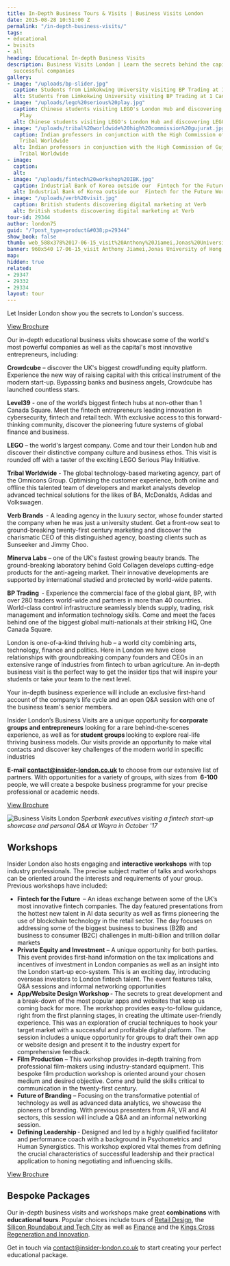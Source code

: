 ```yaml
---
title: In-Depth Business Tours & Visits | Business Visits London
date: 2015-08-28 10:51:00 Z
permalink: "/in-depth-business-visits/"
tags:
- educational
- bvisits
- all
heading: Educational In-depth Business Visits
description: Business Visits London | Learn the secrets behind the capital’s most
  successful companies
gallery:
- image: "/uploads/bp-slider.jpg"
  caption: Students from Limkokwing University visiting BP Trading at 1 Canary Wharf
  alt: Students from Limkokwing University visiting BP Trading at 1 Canary Wharf
- image: "/uploads/lego%20serious%20play.jpg"
  caption: Chinese students visiting LEGO's London Hub and discovering LEGO Serious
    Play
  alt: Chinese students visiting LEGO's London Hub and discovering LEGO Serious Play
- image: "/uploads/tribal%20worldwide%20high%20commission%20gujurat.jpg"
  caption: Indian professors in conjunction with the High Commission of Gujurat visiting
    Tribal Worldwide
  alt: Indian professors in conjunction with the High Commission of Gujurat visiting
    Tribal Worldwide
- image: 
  caption: 
  alt: 
- image: "/uploads/fintech%20workshop%20IBK.jpg"
  caption: Industrial Bank of Korea outside our  Fintech for the Future Workshop
  alt: Industrial Bank of Korea outside our  Fintech for the Future Workshop
- image: "/uploads/verb%20visit.jpg"
  caption: British students discovering digital marketing at Verb
  alt: British students discovering digital marketing at Verb
tour-id: 29344
author: london75
guid: "/?post_type=product&#038;p=29344"
show_book: false
thumb: web_588x378%2017-06-15_visit%20Anthony%20Jiamei,Jonas%20University%20of%20Hong%20Kong.jpg
banner: 960x540 17-06-15_visit Anthony Jiamei,Jonas University of Hong Kong.jpg
map: 
hidden: true
related:
- 29347
- 29332
- 29334
layout: tour
---
```


Let Insider London show you the secrets to London's success.

<a class="btn btn--small btn--red" href="/assets/in-depth-business-visits_brochure_Insider_London.pdf">View Brochure</a>

Our in-depth educational business visits showcase some of the world's most powerful companies as well as the capital's most innovative entrepreneurs, including:

**Crowdcube** – discover the UK's biggest crowdfunding equity platform. Experience the new way of raising capital with this critical instrument of the modern start-up. Bypassing banks and business angels, Crowdcube has launched countless stars.

**Level39** - one of the world’s biggest fintech hubs at non-other than 1 Canada Square. Meet the fintech entrepreneurs leading innovation in cybersecurity, fintech and retail tech. With exclusive access to this forward-thinking community, discover the pioneering future systems of global finance and business.

**LEGO** – the world's largest company. Come and tour their London hub and discover their distinctive company culture and business ethos. This visit is rounded off with a taster of the exciting LEGO Serious Play Initiative.

**Tribal Worldwide** - The global technology-based marketing agency, part of the Omnicons Group. Optimising the customer experience, both online and offline this talented team of developers and market analysts develop advanced technical solutions for the likes of BA, McDonalds, Adidas and Volkswagen.

**Verb Brands**  - A leading agency in the luxury sector, whose founder started the company when he was just a university student. Get a front-row seat to ground-breaking twenty-first century marketing and discover the charismatic CEO of this distinguished agency, boasting clients such as Sunseeker and Jimmy Choo.

**Minerva Labs** – one of the UK's fastest growing beauty brands. The ground-breaking laboratory behind Gold Collagen develops cutting-edge products for the anti-ageing market. Their innovative developments are supported by international studied and protected by world-wide patents.

**BP Trading**  - Experience the commercial face of the global giant, BP, with over 280 traders world-wide and partners in more than 40 countries. World-class control infrastructure seamlessly blends supply, trading, risk management and information technology skills. Come and meet the faces behind one of the biggest global multi-nationals at their striking HQ, One Canada Square. 

London is one-of-a-kind thriving hub – a world city combining arts, technology, finance and politics. Here in London we have close relationships with groundbreaking company founders and CEOs in an extensive range of industries from fintech to urban agriculture. An in-depth business visit is the perfect way to get the insider tips that will inspire your students or take your team to the next level. 

 

Your in-depth business experience will include an exclusive first-hand account of the company’s life cycle and an open Q&A session with one of the business team's senior members. 

Insider London’s Business Visits are a unique opportunity for **corporate groups and entrepreneurs** looking for a rare behind-the-scenes experience, as well as for **student groups** looking to explore real-life thriving business models. Our visits provide an opportunity to make vital contacts and discover key challenges of the modern world in specific industries

**E-mail [contact@insider-london.co.uk](mailto:contact@insider-london.co.uk)** to choose from our extensive list of partners. With opportunities for a variety of groups, with sizes from  **6-100** people, we will create a bespoke business programme for your precise professional or academic needs.

<a class="btn btn--small btn--red" href="/assets/in-depth-business-visits_brochure_Insider_London.pdf">View Brochure</a>

![Business Visits London](/uploads/17-10-25%20Sperbank.jpg)
*Sperbank executives visiting a fintech start-up showcase and personal Q&A at Wayra in October '17*

## Workshops
Insider London also hosts engaging and **interactive workshops** with top industry professionals. The precise subject matter of talks and workshops can be oriented around the interests and requirements of your group. Previous workshops have included: 

- **Fintech for the Future**  – An ideas exchange between some of the UK’s most innovative fintech companies. The day featured presentations from the hottest new talent in AI data security as well as firms pioneering the use of blockchain technology in the retail sector. The day focuses on addressing some of the biggest business to business (B2B) and business to consumer (B2C) challenges in multi-billion and trillion dollar markets
- **Private Equity and Investment** – A unique opportunity for both parties. This event provides first-hand information on the tax implications and incentives of investment in London companies as well as an insight into the London start-up eco-system. This is an exciting day, introducing overseas investors to London fintech talent. The event features talks, Q&A sessions and informal networking opportunities
- **App/Website Design Workshop** - The secrets to great development and a break-down of the most popular apps and websites that keep us coming back for more. The workshop provides easy-to-follow guidance, right from the first planning stages, in creating the ultimate user-friendly experience. This was an exploration of crucial techniques to hook your target market with a successful and profitable digital platform. The session includes a unique opportunity for groups to draft their own app or website design and present it to the industry expert for comprehensive feedback.
- **Film Production** – This workshop provides in-depth training from professional film-makers using industry-standard equipment. This bespoke film production workshop is oriented around your chosen medium and desired objective. Come and build the skills critical to communication in the twenty-first century.
- **Future of Branding** – Focusing on the transformative potential of technology as well as advanced data analytics, we showcase the pioneers of branding. With previous presenters from AR, VR and AI sectors, this session will include a Q&A and an informal networking session. 
- **Defining Leadership** - Designed and led by a highly qualified facilitator and performance coach with a background in Psychometrics and Human Synergistics. This workshop explored vital themes from defining the crucial characteristics of successful leadership and their practical application to honing negotiating and influencing skills.

<a class="btn btn--small btn--red" href="/assets/in-depth-business-visits_brochure_Insider_London.pdf">View Brochure</a>

## Bespoke Packages
Our in-depth business visits and workshops make great **combinations** with **educational tours**. Popular choices include tours of [Retail Design](https://www.insider-london.co.uk/tours/retail-design/), the [Silicon Roundabout and Tech City](https://www.insider-london.co.uk/tours/silicon-roundabout-and-tech-city-tour/) as well as [Finance](https://www.insider-london.co.uk/tours/london-finance-walking-tour/) and the [Kings Cross Regeneration and Innovation](https://www.insider-london.co.uk/tours/kings-cross-regeneration/).  
 
Get in touch via [contact@insider-london.co.uk](mailto:contact@insider-london.co.uk) to start creating your perfect educational package. 